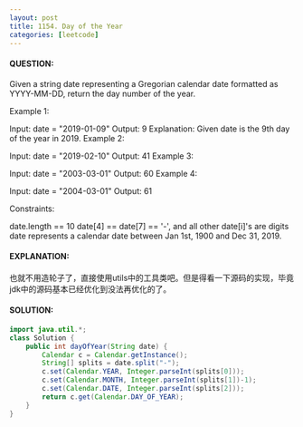 ```yaml
---
layout: post
title: 1154. Day of the Year
categories: [leetcode]
---
```

#### QUESTION:
Given a string date representing a Gregorian calendar date formatted as YYYY-MM-DD, return the day number of the year.

 

Example 1:

Input: date = "2019-01-09"
Output: 9
Explanation: Given date is the 9th day of the year in 2019.
Example 2:

Input: date = "2019-02-10"
Output: 41
Example 3:

Input: date = "2003-03-01"
Output: 60
Example 4:

Input: date = "2004-03-01"
Output: 61
 

Constraints:

date.length == 10
date[4] == date[7] == '-', and all other date[i]'s are digits
date represents a calendar date between Jan 1st, 1900 and Dec 31, 2019.
#### EXPLANATION:
也就不用造轮子了，直接使用utils中的工具类吧。但是得看一下源码的实现，毕竟jdk中的源码基本已经优化到没法再优化的了。
#### SOLUTION:
```JAVA
import java.util.*;
class Solution {
    public int dayOfYear(String date) {
        Calendar c = Calendar.getInstance();
        String[] splits = date.split("-");
        c.set(Calendar.YEAR, Integer.parseInt(splits[0]));
        c.set(Calendar.MONTH, Integer.parseInt(splits[1])-1);
        c.set(Calendar.DATE, Integer.parseInt(splits[2]));
        return c.get(Calendar.DAY_OF_YEAR); 
    }
}
```